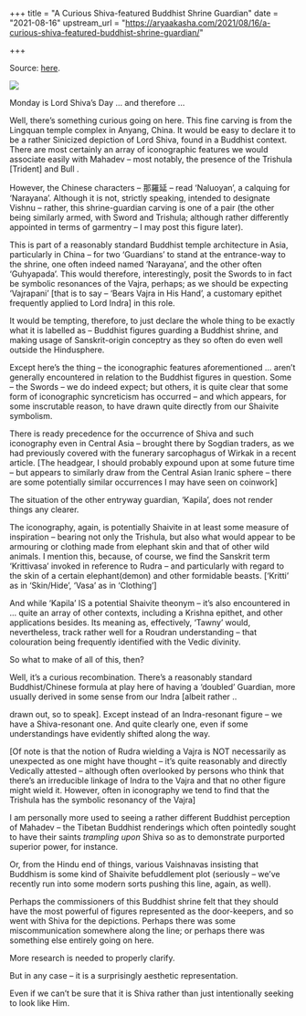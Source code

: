+++
title = "A Curious Shiva-featured Buddhist Shrine Guardian"
date = "2021-08-16"
upstream_url = "https://aryaakasha.com/2021/08/16/a-curious-shiva-featured-buddhist-shrine-guardian/"

+++

Source: [here](https://aryaakasha.com/2021/08/16/a-curious-shiva-featured-buddhist-shrine-guardian/).

![](https://aryaakasha.files.wordpress.com/2021/08/233026263_919916115287380_8197403509047098881_n.jpg?w=1024)

Monday is Lord Shiva’s Day … and therefore …

Well, there’s something curious going on here. This fine carving is from the Lingquan temple complex in Anyang, China. It would be easy to declare it to be a rather Sinicized depiction of Lord Shiva, found in a Buddhist context. There are most certainly an array of iconographic features we would associate easily with Mahadev – most notably, the presence of the Trishula \[Trident\] and Bull .

However, the Chinese characters – 那羅延 – read ‘Naluoyan’, a calquing for ‘Narayana’. Although it is not, strictly speaking, intended to designate Vishnu – rather, this shrine-guardian carving is one of a pair (the other being similarly armed, with Sword and Trishula; although rather differently appointed in terms of garmentry – I may post this figure later).

This is part of a reasonably standard Buddhist temple architecture in Asia, particularly in China – for two ‘Guardians’ to stand at the entrance-way to the shrine, one often indeed named ‘Narayana’, and the other often ‘Guhyapada’. This would therefore, interestingly, posit the Swords to in fact be symbolic resonances of the Vajra, perhaps; as we should be expecting ‘Vajrapani’ \[that is to say – ‘Bears Vajra in His Hand’, a customary epithet frequently applied to Lord Indra\] in this role.

It would be tempting, therefore, to just declare the whole thing to be exactly what it is labelled as – Buddhist figures guarding a Buddhist shrine, and making usage of Sanskrit-origin conceptry as they so often do even well outside the Hindusphere.

Except here’s the thing – the iconographic features aforementioned … aren’t generally encountered in relation to the Buddhist figures in question. Some – the Swords – we do indeed expect; but others, it is quite clear that some form of iconographic syncreticism has occurred – and which appears, for some inscrutable reason, to have drawn quite directly from our Shaivite symbolism.

There is ready precedence for the occurrence of Shiva and such iconography even in Central Asia – brought there by Sogdian traders, as we had previously covered with the funerary sarcophagus of Wirkak in a recent article. \[The headgear, I should probably expound upon at some future time – but appears to similarly draw from the Central Asian Iranic sphere – there are some potentially similar occurrences I may have seen on coinwork\]

The situation of the other entryway guardian, ‘Kapila’, does not render things any clearer.

The iconography, again, is potentially Shaivite in at least some measure of inspiration – bearing not only the Trishula, but also what would appear to be armouring or clothing made from elephant skin and that of other wild animals. I mention this, because, of course, we find the Sanskrit term ‘Krittivasa’ invoked in reference to Rudra – and particularly with regard to the skin of a certain elephant(demon) and other formidable beasts. \[‘Kritti’ as in ‘Skin/Hide’, ‘Vasa’ as in ‘Clothing’\]

And while ‘Kapila’ IS a potential Shaivite theonym – it’s also encountered in … quite an array of other contexts, including a Krishna epithet, and other applications besides. Its meaning as, effectively, ‘Tawny’ would, nevertheless, track rather well for a Roudran understanding – that colouration being frequently identified with the Vedic divinity.

So what to make of all of this, then?

Well, it’s a curious recombination. There’s a reasonably standard Buddhist/Chinese formula at play here of having a ‘doubled’ Guardian, more usually derived in some sense from our Indra \[albeit rather ..

drawn out, so to speak\]. Except instead of an Indra-resonant figure – we have a Shiva-resonant one. And quite clearly one, even if some understandings have evidently shifted along the way.

\[Of note is that the notion of Rudra wielding a Vajra is NOT necessarily as unexpected as one might have thought – it’s quite reasonably and directly Vedically attested – although often overlooked by persons who think that there’s an irreducible linkage of Indra to the Vajra and that no other figure might wield it. However, often in iconography we tend to find that the Trishula has the symbolic resonancy of the Vajra\]

I am personally more used to seeing a rather different Buddhist perception of Mahadev – the Tibetan Buddhist renderings which often pointedly sought to have their saints *trampling upon* Shiva so as to demonstrate purported superior power, for instance.

Or, from the Hindu end of things, various Vaishnavas insisting that Buddhism is some kind of Shaivite befuddlement plot (seriously – we’ve recently run into some modern sorts pushing this line, again, as well).

Perhaps the commissioners of this Buddhist shrine felt that they should have the most powerful of figures represented as the door-keepers, and so went with Shiva for the depictions. Perhaps there was some miscommunication somewhere along the line; or perhaps there was something else entirely going on here.

More research is needed to properly clarify.

But in any case – it is a surprisingly aesthetic representation.

Even if we can’t be sure that it is Shiva rather than just intentionally seeking to look like Him.